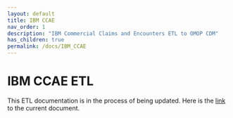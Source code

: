 ```yaml
---
layout: default
title: IBM CCAE
nav_order: 1
description: "IBM Commercial Claims and Encounters ETL to OMOP CDM"
has_children: true
permalink: /docs/IBM_CCAE
---
```


# IBM CCAE ETL

This ETL documentation is in the process of being updated. Here is the [link](https://github.com/OHDSI/ETL-CDMBuilder/blob/master/man/TRUVEN_CCAE_MDCR/Truven_CCAE_and_MDCR_ETL_CDM_V5.3.1.doc) to the current document. 